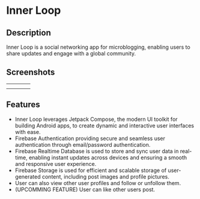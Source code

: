 # Inner Loop
## Description
Inner Loop is a social networking app for microblogging, enabling users to share updates and engage with a global community. 

## Screenshots
<table>
  <tr>
    <td align="center">
<!--       <img src="https://github.com/manavgambhir/Crypto_Hub/assets/97420824/14f4e263-2ef6-4445-ba9f-b08cd70b2bee" alt="TopGainersScreen" width="250"/> -->
    </td>
    <td align="center">
<!--       <img src="https://github.com/manavgambhir/Crypto_Hub/assets/97420824/1791b898-0e20-4f1f-8ad2-37dad0a626bd" alt="TopLosersScreen" width="250"/> -->
    </td>
    <td align="center">
<!--       <img src="https://github.com/manavgambhir/Crypto_Hub/assets/97420824/1ae2bd9a-5f6a-413a-97c6-47b15caf4269" alt="DetailsScreen" width="250"/> -->
    </td>
    <td align="center">
<!--       <img src="https://github.com/manavgambhir/Crypto_Hub/assets/97420824/c6712304-c6ef-4f13-8ce3-6c3fd267da1e" alt="MarketScreen" width="250"/> -->
    </td>
  </tr>
  <tr>
    <td align="center">
<!--       <img src="https://github.com/manavgambhir/Crypto_Hub/assets/97420824/cd0c3dfd-78bb-4619-a4f7-dffdf3541ecc" alt="SearchScreen" width="250"/> -->
    </td>
    <td align="center">
<!--       <img src="https://github.com/manavgambhir/Crypto_Hub/assets/97420824/f458bd3d-ce2d-4f32-99c8-3d87f7ffc50c" alt="StarItem" width="250"/> -->
    </td>
    <td align="center">
<!--       <img src="https://github.com/manavgambhir/Crypto_Hub/assets/97420824/9c23ea84-a5a0-4847-abab-e5d371962242" alt="watchListScreen" width="250"/> -->
    </td>
    <td align="center">
<!--       <img src="https://github.com/manavgambhir/Crypto_Hub/assets/97420824/4e26d112-de4c-49db-803f-75426636af75" alt="LightModeScreen" width="250"/> -->
    </td>
  </tr>
</table>

## Features
- Inner Loop leverages Jetpack Compose, the modern UI toolkit for building Android apps, to create dynamic and interactive user interfaces with ease.
- Firebase Authentication providing secure and seamless user authentication through email/password authentication.
- Firebase Realtime Database is used to store and sync user data in real-time, enabling instant updates across devices and ensuring a smooth and responsive user experience.
- Firebase Storage is used for efficient and scalable storage of user-generated content, including post images and profile pictures.
- User can also view other user profiles and follow or unfollow them.
- (UPCOMMING FEATURE) User can like other users post.
